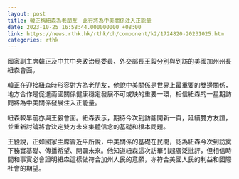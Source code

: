 ```yaml
---
layout: post
title: 韓正稱紐森為老朋友　此行將為中美關係注入正能量
date: 2023-10-25 16:58:44.000000000 +08:00
link: https://news.rthk.hk/rthk/ch/component/k2/1724820-20231025.htm
categories: rthk
---
```


國家副主席韓正及中共中央政治局委員、外交部長王毅分別與到訪的美國加州州長紐森會面。

韓正在迎接紐森時形容對方為老朋友，他說中美關係是世界上最重要的雙邊關係，地方合作是促進兩國關係健康穩定發展不可或缺的重要一環，相信紐森的一星期訪問將為中美關係發展注入正能量。

紐森較早前亦與王毅會面。紐森表示，期待今次到訪翻開新一頁，延續雙方友誼，並重新討論將會決定雙方未來集體信念的基礎和根本問題。

王毅說，正如國家主席習近平所說，中美關係的基礎在民間，認為紐森今次到訪奠下務實基礎、傳播希望、開闢未來。他知道紐森這次訪華引起廣泛批評，但相信時間和事實必會證明紐森這樣做符合加州人民的意願，亦符合美國人民的利益和國際社會的期望。

